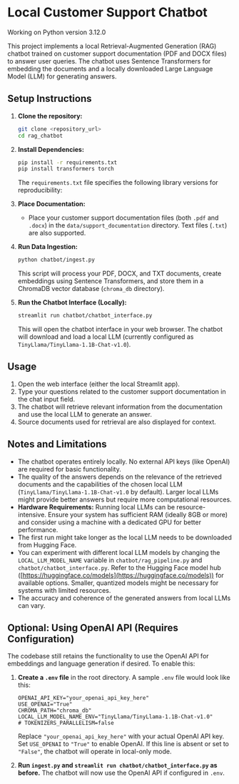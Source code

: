 # Local Customer Support Chatbot

Working on Python version 3.12.0

This project implements a local Retrieval-Augmented Generation (RAG) chatbot trained on customer support documentation (PDF and DOCX files) to answer user queries. The chatbot uses Sentence Transformers for embedding the documents and a locally downloaded Large Language Model (LLM) for generating answers.

## Setup Instructions

1.  **Clone the repository:**
    ```bash
    git clone <repository_url>
    cd rag_chatbot
    ```

2.  **Install Dependencies:**
    ```bash
    pip install -r requirements.txt
    pip install transformers torch
    ```
    The `requirements.txt` file specifies the following library versions for reproducibility:

3.  **Place Documentation:**
    * Place your customer support documentation files (both `.pdf` and `.docx`) in the `data/support_documentation` directory. Text files (`.txt`) are also supported.

4.  **Run Data Ingestion:**
    ```bash
    python chatbot/ingest.py
    ```
    This script will process your PDF, DOCX, and TXT documents, create embeddings using Sentence Transformers, and store them in a ChromaDB vector database (`chroma_db` directory).

5.  **Run the Chatbot Interface (Locally):**
    ```bash
    streamlit run chatbot/chatbot_interface.py
    ```
    This will open the chatbot interface in your web browser. The chatbot will download and load a local LLM (currently configured as `TinyLlama/TinyLlama-1.1B-Chat-v1.0`).

## Usage

1.  Open the web interface (either the local Streamlit app).
2.  Type your questions related to the customer support documentation in the chat input field.
3.  The chatbot will retrieve relevant information from the documentation and use the local LLM to generate an answer.
4.  Source documents used for retrieval are also displayed for context.

## Notes and Limitations

* The chatbot operates entirely locally. No external API keys (like OpenAI) are required for basic functionality.
* The quality of the answers depends on the relevance of the retrieved documents and the capabilities of the chosen local LLM (`TinyLlama/TinyLlama-1.1B-Chat-v1.0` by default). Larger local LLMs might provide better answers but require more computational resources.
* **Hardware Requirements:** Running local LLMs can be resource-intensive. Ensure your system has sufficient RAM (ideally 8GB or more) and consider using a machine with a dedicated GPU for better performance.
* The first run might take longer as the local LLM needs to be downloaded from Hugging Face.
* You can experiment with different local LLM models by changing the `LOCAL_LLM_MODEL_NAME` variable in `chatbot/rag_pipeline.py` and `chatbot/chatbot_interface.py`. Refer to the Hugging Face model hub ([https://huggingface.co/models](https://huggingface.co/models)) for available options. Smaller, quantized models might be necessary for systems with limited resources.
* The accuracy and coherence of the generated answers from local LLMs can vary.

## Optional: Using OpenAI API (Requires Configuration)

The codebase still retains the functionality to use the OpenAI API for embeddings and language generation if desired. To enable this:

1.  **Create a `.env` file** in the root directory. A sample `.env` file would look like this:
    ```
    OPENAI_API_KEY="your_openai_api_key_here"
    USE_OPENAI="True"
    CHROMA_PATH="chroma_db"
    LOCAL_LLM_MODEL_NAME_ENV="TinyLlama/TinyLlama-1.1B-Chat-v1.0"
    # TOKENIZERS_PARALLELISM=false
    ```
    Replace `"your_openai_api_key_here"` with your actual OpenAI API key. Set `USE_OPENAI` to `"True"` to enable OpenAI. If this line is absent or set to `"False"`, the chatbot will operate in local-only mode.

2.  **Run `ingest.py` and `streamlit run chatbot/chatbot_interface.py` as before.** The chatbot will now use the OpenAI API if configured in `.env`.
